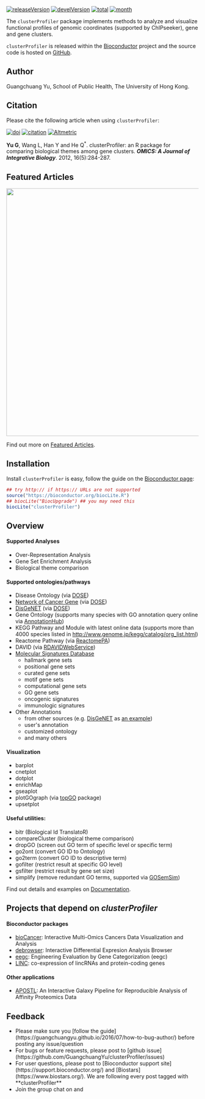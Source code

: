 <!-- AddToAny BEGIN -->
<div class="a2a_kit a2a_kit_size_32 a2a_default_style">
<a class="a2a_dd" href="//www.addtoany.com/share"></a>
<a class="a2a_button_facebook"></a>
<a class="a2a_button_twitter"></a>
<a class="a2a_button_google_plus"></a>
<a class="a2a_button_pinterest"></a>
<a class="a2a_button_reddit"></a>
<a class="a2a_button_sina_weibo"></a>
<a class="a2a_button_wechat"></a>
<a class="a2a_button_douban"></a>
</div>
<script async src="//static.addtoany.com/menu/page.js"></script>
<!-- AddToAny END -->

<link rel="stylesheet" href="https://guangchuangyu.github.io/css/font-awesome.min.css">

[![releaseVersion](https://img.shields.io/badge/release%20version-3.0.5-blue.svg?style=flat)](https://bioconductor.org/packages/clusterProfiler)
[![develVersion](https://img.shields.io/badge/devel%20version-3.1.8-blue.svg?style=flat)](https://github.com/GuangchuangYu/clusterProfiler)
[![total](https://img.shields.io/badge/downloads-56717/total-blue.svg?style=flat)](https://bioconductor.org/packages/stats/bioc/clusterProfiler)
[![month](https://img.shields.io/badge/downloads-2292/month-blue.svg?style=flat)](https://bioconductor.org/packages/stats/bioc/clusterProfiler)

The `clusterProfiler` package implements methods to analyze and visualize functional profiles of genomic coordinates (supported by ChIPseeker), gene and gene clusters.

`clusterProfiler` is released within the [Bioconductor](https://bioconductor.org/packages/clusterProfiler) project and the source code is hosted on <a href="https://github.com/GuangchuangYu/clusterProfiler"><i class="fa fa-github fa-lg"></i> GitHub</a>.

## <i class="fa fa-user"></i> Author

Guangchuang Yu, School of Public Health, The University of Hong Kong.

## <i class="fa fa-book"></i> Citation

Please cite the following article when using `clusterProfiler`:

[![doi](https://img.shields.io/badge/doi-10.1089/omi.2011.0118-blue.svg?style=flat)](http://dx.doi.org/10.1089/omi.2011.0118)
[![citation](https://img.shields.io/badge/cited%20by-115-blue.svg?style=flat)](https://scholar.google.com.hk/scholar?oi=bibs&hl=en&cites=2349076811020942117)
[![Altmetric](https://img.shields.io/badge/Altmetric-13-blue.svg?style=flat)](https://www.altmetric.com/details/681089)

__Yu G__, Wang L, Han Y and He Q<sup>*</sup>. clusterProfiler: an R package for comparing biological themes among gene clusters.
__*OMICS: A Journal of Integrative Biology*__. 2012, 16(5):284-287.



## <i class="fa fa-pencil"></i> Featured Articles

<img src="featured_img/elife-02077-fig5-v1.jpg" width="650">

<i class="fa fa-hand-o-right"></i> Find out more on <i class="fa fa-pencil"></i> [Featured Articles](https://guangchuangyu.github.io/clusterProfiler/featuredArticles/).

## <i class="fa fa-download"></i> Installation

Install `clusterProfiler` is easy, follow the guide on the [Bioconductor page](https://bioconductor.org/packages/clusterProfiler/):

```r
## try http:// if https:// URLs are not supported
source("https://bioconductor.org/biocLite.R")
## biocLite("BiocUpgrade") ## you may need this
biocLite("clusterProfiler")
```

## <i class="fa fa-cogs"></i> Overview

#### <i class="fa fa-angle-double-right"></i> Supported Analyses

+ Over-Representation Analysis
+ Gene Set Enrichment Analysis
+ Biological theme comparison

#### <i class="fa fa-angle-double-right"></i> Supported ontologies/pathways

+ Disease Ontology (via [DOSE](https://www.bioconductor.org/packages/DOSE))
+ [Network of Cancer Gene](http://ncg.kcl.ac.uk/) (via [DOSE](https://www.bioconductor.org/packages/DOSE))
+ [DisGeNET](http://www.disgenet.org/web/DisGeNET/menu/home) (via [DOSE](https://www.bioconductor.org/packages/DOSE))
+ Gene Ontology (supports many species with GO annotation query online via [AnnotationHub](https://bioconductor.org/packages/AnnotationHub/))
+ KEGG Pathway and Module with latest online data (supports more than 4000 species listed in <http://www.genome.jp/kegg/catalog/org_list.html>)
+ Reactome Pathway (via [ReactomePA](https://www.bioconductor.org/packages/ReactomePA))
+ DAVID (via [RDAVIDWebService](https://www.bioconductor.org/packages/RDAVIDWebService))
+ [Molecular Signatures Database](http://software.broadinstitute.org/gsea/msigdb)
	* hallmark gene sets
	* positional gene sets
	* curated gene sets
	* motif gene sets
	* computational gene sets
	* GO gene sets
	* oncogenic signatures
	* immunologic signatures
+ Other Annotations
	* from other sources (e.g. [DisGeNET](http://www.disgenet.org/web/DisGeNET/menu/home) as [an example](https://guangchuangyu.github.io/2015/05/use-clusterprofiler-as-an-universal-enrichment-analysis-tool/))
	* user's annotation
	* customized ontology
	* and many others

#### <i class="fa fa-angle-double-right"></i> Visualization

+ barplot
+ cnetplot
+ dotplot
+ enrichMap
+ gseaplot
+ plotGOgraph (via [topGO](https://www.bioconductor.org/packages/topGO) package)
+ upsetplot

#### <i class="fa fa-angle-double-right"></i> Useful utilities:

+ bitr (Biological Id TranslatoR)
+ compareCluster (biological theme comparison)
+ dropGO (screen out GO term of specific level or specific term)
+ go2ont (convert GO ID to Ontology)
+ go2term (convert GO ID to descriptive term)
+ gofilter (restrict result at specific GO level)
+ gsfilter (restrict result by gene set size)
+ simplify (remove redundant GO terms, supported via [GOSemSim](https://www.bioconductor.org/packages/GOSemSim))

<i class="fa fa-hand-o-right"></i> Find out details and examples on <i class="fa fa-book"></i> [Documentation](https://guangchuangyu.github.io/clusterProfiler/documentation/).

## <i class="fa fa-code-fork"></i> Projects that depend on _clusterProfiler_


#### <i class="fa fa-angle-double-right"></i> Bioconductor packages
+ [bioCancer](https://www.bioconductor.org/packages/bioCancer): Interactive Multi-Omics Cancers Data Visualization and Analysis
+ [debrowser](https://www.bioconductor.org/packages/debrowser): Interactive Differential Expresion Analysis Browser
+ [eegc](https://www.bioconductor.org/packages/eegc): Engineering Evaluation by Gene Categorization (eegc)
+ [LINC](https://www.bioconductor.org/packages/LINC): co-expression of lincRNAs and protein-coding genes

#### <i class="fa fa-angle-double-right"></i> Other applications

+ [APOSTL](https://github.com/bornea/APOSTL): An Interactive Galaxy Pipeline for Reproducible Analysis of Affinity Proteomics Data


## <i class="fa fa-comment"></i> Feedback
<ul class="fa-ul">
	<li><i class="fa-li fa fa-hand-o-right"></i> Please make sure you [follow the guide](https://guangchuangyu.github.io/2016/07/how-to-bug-author/) before posting any issue/question</li>
	<li><i class="fa-li fa fa-bug"></i> For bugs or feature requests, please post to <i class="fa fa-github-alt"></i> [github issue](https://github.com/GuangchuangYu/clusterProfiler/issues)</li>
	<li><i class="fa-li fa fa-support"></i>  For user questions, please post to [Bioconductor support site](https://support.bioconductor.org/) and [Biostars](https://www.biostars.org/). We are following every post tagged with **clusterProfiler**</li>
	<li><i class="fa-li fa fa-commenting"></i> Join the group chat on <a href="https://twitter.com/hashtag/clusterProfiler"><i class="fa fa-twitter fa-lg"></i></a> and <a href="http://huati.weibo.com/k/clusterProfiler"><i class="fa fa-weibo fa-lg"></i></a></li>
</ul>

